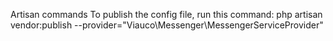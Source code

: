 Artisan commands
To publish the config file, run this command:
php artisan vendor:publish --provider="Viauco\Messenger\MessengerServiceProvider"